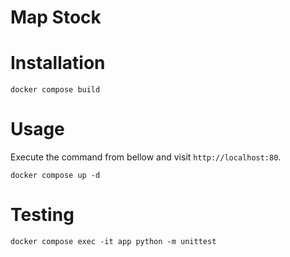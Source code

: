 Map Stock
=

# Installation

```shell
docker compose build
```

# Usage

Execute the command from bellow and visit `http://localhost:80`.

```shell
docker compose up -d
```

# Testing

```shell
docker compose exec -it app python -m unittest
```

